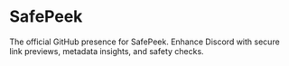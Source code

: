 # SafePeek
The official GitHub presence for SafePeek. Enhance Discord with secure link previews, metadata insights, and safety checks. 
